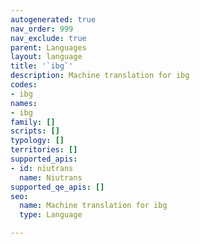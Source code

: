 ```yaml
---
autogenerated: true
nav_order: 999
nav_exclude: true
parent: Languages
layout: language
title: '`ibg`'
description: Machine translation for ibg
codes:
- ibg
names:
- ibg
family: []
scripts: []
typology: []
territories: []
supported_apis:
- id: niutrans
  name: Niutrans
supported_qe_apis: []
seo:
  name: Machine translation for ibg
  type: Language

---
```


